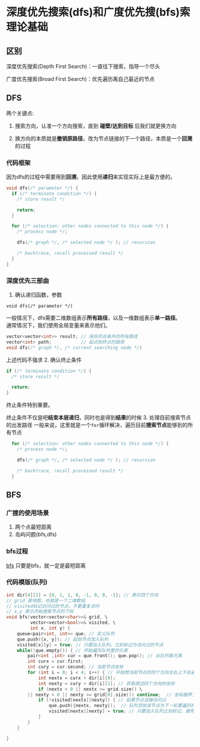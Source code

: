 # 深度优先搜索(dfs)和广度优先搜(bfs)索理论基础

## 区别

深度优先搜索(Depth First Search)：一直往下搜索，指导一个尽头

广度优先搜索(Broad First Search)：优先遍历离自己最近的节点

## DFS

两个关键点:

1. 搜索方向，认准一个方向搜索，直到 **碰壁/达到目标** 后我们就更换方向

2. 换方向的本质就是**撤销原路径**，改为节点链接的下一个路径，本质是一个**回溯**的过程

### 代码框架

因为dfs的过程中需要用到**回溯**，因此使用**递归**来实现实际上是最方便的。

```cpp
void dfs(/* parameter */) {
  if (/* terminate condition */) {
    /* store result */

    return;
  }

  for (/* selection: other nodes connected to this node */) {
    /* process node */;

    dfs(/* graph */, /* selected node */ ); // recursion

    /* backtrace, recall processed result */
  }
}
```

### 深度优先三部曲

1. 确认递归函数，参数

`void dfs(/* parameter */)`

一般情况下，dfs需要二维数组表示**所有路径**，以及一维数组表示**单一路径**。\
通常情况下，我们使用全局变量来表示他们。

```cpp
vector<vector<int>> result; // 保存符合条件的所有路径
vector<int> path;           // 起点到终点的路径
void dfs(/* graph */, /* current searching node */)
```

上述代码不强求
2. 确认终止条件

```cpp
if (/* terminate condition */) {
  /* store result */

  return;
}
```

终止条件特别重要。

终止条件不仅是吧**结束本层递归**，同时也是得到**结果**的时候
3. 处理目前搜索节点的出发路径
一般来说，这里就是一个`for`循环解决，遍历目前**搜索节点**能够到的所有节点

```cpp
  for (/* selection: other nodes connected to this node */) {
    /* process node */;

    dfs(/* graph */, /* selected node */ ); // recursion

    /* backtrace, recall processed result */
  }
```

## BFS

### 广搜的使用场景

1. 两个点最短距离
2. 岛屿问题(bfs,dfs)

### bfs过程

[bfs](https://code-thinking-1253855093.file.myqcloud.com/pics/20220825103900.png)
只要是bfs，就一定是最短距离

### 代码模版(队列)

```cpp
int dir[4][2] = {0, 1, 1, 0, -1, 0, 0, -1}; // 表示四个方向
// grid 是地图，也就是一个二维数组
// visited标记访问过的节点，不要重复访问
// x,y 表示开始搜索节点的下标
void bfs(vector<vector<char>>& grid, \
         vector<vector<bool>>& visited, \
         int x, int y) {
    queue<pair<int, int>> que; // 定义队列
    que.push({x, y}); // 起始节点加入队列
    visited[x][y] = true; // 只要加入队列，立刻标记为访问过的节点
    while(!que.empty()) { // 开始遍历队列里的元素
        pair<int ,int> cur = que.front(); que.pop(); // 从队列取元素
        int curx = cur.first;
        int cury = cur.second; // 当前节点坐标
        for (int i = 0; i < 4; i++) { // 开始想当前节点的四个方向左右上下去遍历
            int nextx = curx + dir[i][0];
            int nexty = cury + dir[i][1]; // 获取周边四个方向的坐标
            if (nextx < 0 || nextx >= grid.size() \
        || nexty < 0 || nexty >= grid[0].size()) continue;  // 坐标越界了，直接跳过
            if (!visited[nextx][nexty]) { // 如果节点没被访问过
                que.push({nextx, nexty});  // 队列添加该节点为下一轮要遍历的节点
                visited[nextx][nexty] = true; // 只要加入队列立刻标记，避免重复访问
            }
        }
    }

}
```

